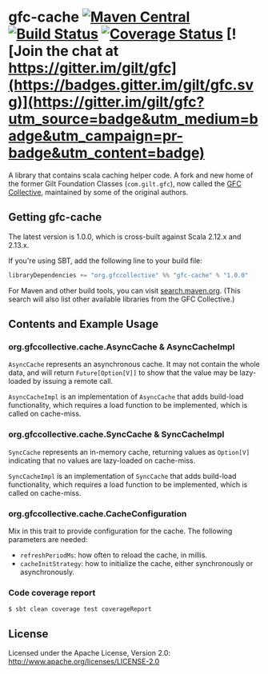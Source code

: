 # gfc-cache [![Maven Central](https://maven-badges.herokuapp.com/maven-central/org.gfccollective/gfc-cache_2.12/badge.svg?style=plastic)](https://maven-badges.herokuapp.com/maven-central/org.gfccollective/gfc-cache_2.12) [![Build Status](https://travis-ci.org/gilt/gfc-cache.svg?branch=master)](https://travis-ci.org/gilt/gfc-cache) [![Coverage Status](https://coveralls.io/repos/gilt/gfc-cache/badge.svg?branch=master&service=github)](https://coveralls.io/github/gilt/gfc-cache?branch=master) [![Join the chat at https://gitter.im/gilt/gfc](https://badges.gitter.im/gilt/gfc.svg)](https://gitter.im/gilt/gfc?utm_source=badge&utm_medium=badge&utm_campaign=pr-badge&utm_content=badge)

A library that contains scala caching helper code.
A fork and new home of the former Gilt Foundation Classes (`com.gilt.gfc`), now called the [GFC Collective](https://github.com/gfc-collective), maintained by some of the original authors.


## Getting gfc-cache

The latest version is 1.0.0, which is cross-built against Scala 2.12.x and 2.13.x.

If you're using SBT, add the following line to your build file:

```scala
libraryDependencies += "org.gfccollective" %% "gfc-cache" % "1.0.0"
```

For Maven and other build tools, you can visit [search.maven.org](http://search.maven.org/#search%7Cga%7C1%7Corg.gfccollective).
(This search will also list other available libraries from the GFC Collective.)

## Contents and Example Usage

### org.gfccollective.cache.AsyncCache & AsyncCacheImpl

`AsyncCache` represents an asynchronous cache. It may not contain the whole data, and will return `Future[Option[V]]` to show that the value may be lazy-loaded by issuing a remote call.

`AsyncCacheImpl` is an implementation of `AsyncCache` that adds build-load functionality, which requires a load function to be implemented, which is called on cache-miss.


### org.gfccollective.cache.SyncCache & SyncCacheImpl

`SyncCache` represents an in-memory cache, returning values as `Option[V]` indicating that no values are lazy-loaded on cache-miss.

`SyncCacheImpl` is an implementation of `SyncCache` that adds build-load functionality, which requires a load function to be implemented, which is called on cache-miss.

### org.gfccollective.cache.CacheConfiguration

Mix in this trait to provide configuration for the cache. The following parameters are needed:

- `refreshPeriodMs`: how often to reload the cache, in millis.
- `cacheInitStrategy`: how to initialize the cache, either synchronously or asynchronously.

### Code coverage report

    $ sbt clean coverage test coverageReport


## License

Licensed under the Apache License, Version 2.0: http://www.apache.org/licenses/LICENSE-2.0
